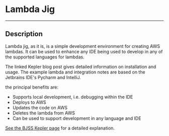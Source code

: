 # Lambda Jig

---

## Description

Lambda jig, as it is, is a simple development environment for creating 
AWS lambdas. It can be used to enhance any IDE being used to develop in 
any of the supported languages for lambdas.

The linked Kepler blog post gives detailed information on installation 
and usage. The example lambda and integration notes are based on the 
Jetbrains IDE's Pycharm and IntelliJ. 

the principal benefits are:

* Supports local development, i.e. debugging within the IDE
* Deploys to AWS
* Updates the code on AWS 
* Deletes the lambda from AWS
* Can be used to support development in any language and IDE

[See the BJSS Kepler page](https://kepler.bjss.com/display/~Bradley.Atkins/AWS+Lambdas)
for a detailed explanation.